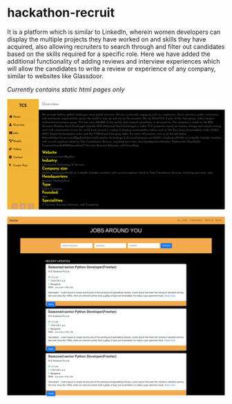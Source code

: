 # hackathon-recruit
It is a platform which is similar to LinkedIn, wherein women developers can display the multiple projects they have worked on and skills they have acquired, also allowing recruiters to search through and filter out candidates based on the skills required for a specific role. Here we have added the additional functionality of adding reviews and interview experiences which will allow the candidates to write a review or experience of any company, similar to websites like Glassdoor. 

*Currently contains static html pages only*


![Employer's Page](/SS.png)

![User Dashboard](/screencapture-file-home-nitin-Downloads-index-html-2020-09-11-18_03_07.png)


